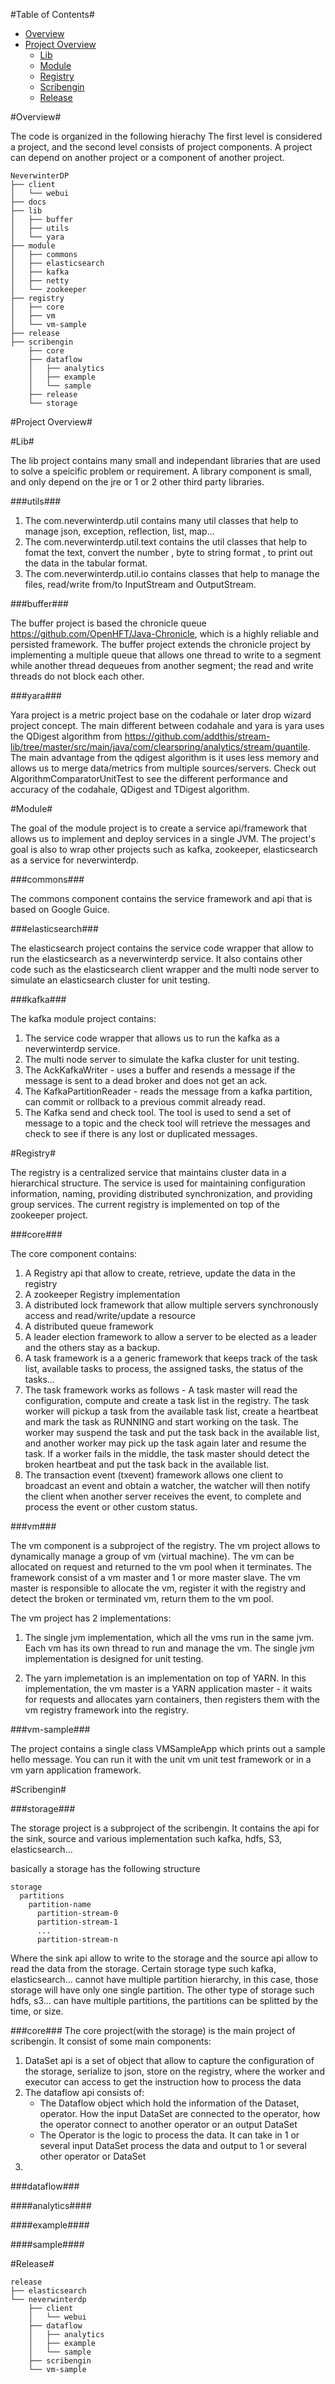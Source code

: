 #Table of Contents#

- [Overview](#overview)
- [Project Overview](#project-overview)
  - [Lib](#lib)
  - [Module](#module)
  - [Registry](#registry)
  - [Scribengin](#scribengin)
  - [Release](#release)


#Overview#

The code is organized in the following hierachy
The first level is considered a project, and the second level consists of project components. A project can depend on another project or a component of another project.

```
NeverwinterDP
├── client
│   └── webui
├── docs
├── lib
│   ├── buffer
│   ├── utils
│   └── yara
├── module
│   ├── commons
│   ├── elasticsearch
│   ├── kafka
│   ├── netty
│   └── zookeeper
├── registry
│   ├── core
│   ├── vm
│   └── vm-sample
├── release
├── scribengin
    ├── core
    ├── dataflow
    │   ├── analytics
    │   ├── example
    │   └── sample
    ├── release
    └── storage
```


#Project Overview#

#Lib#

The lib project contains many small and independant libraries that are used to solve a speicific problem or requirement. A library component is  small, and only depend on the jre or 1 or 2 other third party libraries.

###utils###

1. The com.neverwinterdp.util contains many util classes that help to manage json, exception, reflection, list, map...
2. The com.neverwinterdp.util.text contains the util classes that help to fomat the text, convert the number , byte to string format , to print out the data in the tabular format.
3. The com.neverwinterdp.util.io contains classes that help to manage the files, read/write from/to InputStream and OutputStream.

###buffer###

The buffer project is based the chronicle queue https://github.com/OpenHFT/Java-Chronicle, which is a highly reliable and persisted framework. The buffer project extends the chronicle project by implementing a multiple queue that allows one thread to write to a segment while another thread dequeues from another segment; the read and write threads do not block each other.

###yara###

Yara project is a metric project base on the codahale or later drop wizard project concept. The main different between codahale and yara is yara uses the QDigest algorithm from https://github.com/addthis/stream-lib/tree/master/src/main/java/com/clearspring/analytics/stream/quantile. The main advantage from the qdigest algorithm is it uses less memory and allows us to merge data/metrics from multiple sources/servers. Check out AlgorithmComparatorUnitTest to see the different performance and accuracy of the codahale, QDigest and TDigest algorithm.


#Module#

The goal of the module project is to create a service api/framework that allows us to implement and deploy services in a single JVM. The project's goal is also to wrap other projects such as kafka, zookeeper, elasticsearch as a service for neverwinterdp.

###commons###

The commons component contains the service framework and api that is based on Google Guice.

###elasticsearch###

The elasticsearch project contains the service code wrapper that allow to run the elasticsearch as a neverwinterdp service. It also contains other code such as the elasticsearch client wrapper and the multi node server to simulate an elasticsearch cluster for unit testing.

###kafka###

The kafka module project contains: 

1. The service code wrapper that allows us to run the kafka as a neverwinterdp service. 
2. The multi node server to simulate the kafka cluster for unit testing.
3. The AckKafkaWriter - uses a buffer and resends a message if the message is sent to a dead broker and does not get an ack.
4. The KafkaPartitionReader - reads the message from a kafka partition, can commit or rollback to a previous commit already read.
5. The Kafka send and check tool. The tool is used to send a set of message to a topic and the check tool will retrieve the messages and check to see if there is any lost or duplicated messages.


#Registry#

The registry is a centralized service that maintains cluster data in a hierarchical structure. The service is used for maintaining configuration information, naming, providing distributed synchronization, and providing group services. The current registry is implemented on top of the zookeeper project.

###core###

The core component contains:

1. A Registry api that allow to create, retrieve, update the data in the registry
2. A zookeeper Registry implementation
3. A distributed lock framework that allow multiple servers synchronously access and read/write/update a resource
4. A distributed queue framework
5. A leader election framework to allow a server to be elected as a leader and the others stay as a backup.
6. A task framework is a a generic framework that keeps track of the task list, available tasks to process, the assigned tasks, the status of the tasks...
7. The task framework works as follows - A task master will read the configuration, compute and create a task list in the registry. The task worker will pickup a task from the available task list, create a heartbeat and mark the task as RUNNING and start working on the task. The worker may suspend the task and put the task back in the available list, and another worker may pick up the task again later and resume the task. If a worker fails in the middle, the task master should detect the broken heartbeat and put the task back in the available list.
8. The transaction event (txevent) framework allows one client to broadcast an event and obtain a watcher, the watcher will then notify the client when another server receives the event, to complete and process the event or other custom status.

###vm###

The vm component is a subproject of the registry. The vm project allows to dynamically manage a group of vm (virtual machine). The vm can be allocated on request and returned to the vm pool when it terminates. The framework consist of a vm master and  1 or more master slave. The vm master is responsible to allocate the vm, register it with the registry and detect the broken or terminated vm, return them to the vm pool. 

The vm project has 2 implementations:

1. The single jvm implementation, which all the vms run in the same jvm. Each vm has its own thread to run and manage the vm. The single jvm implementation is designed for unit testing.

2. The yarn implemetation is an implementation on top of YARN. In this implementation, the vm master is a YARN application master - it waits for requests and allocates yarn containers, then registers them with the vm registry framework into the registry.

###vm-sample###

The project contains a single class VMSampleApp which prints out a sample hello message. You can run it with the unit vm unit test framework or in a vm yarn application framework.

#Scribengin#

###storage###

The storage project is a subproject of the scribengin. It contains the api for the sink, source and various implementation such kafka, hdfs, S3, elasticsearch... 

basically a storage has the following structure

```
storage
  partitions
    partition-name
      partition-stream-0
      partition-stream-1
      ...
      partition-stream-n
```

Where the sink api allow to write to the storage and the source api allow to read the data from the storage. Certain storage type such kafka, elasticsearch... cannot have multiple partition hierarchy, in this case, those storage will have only one single partition. The other type of storage such hdfs, s3... can have multiple partitions, the partitions can be splitted by the time, or size. 

###core###
The core project(with the storage) is the main project of scribengin. It consist of some main components:

1. DataSet api is a set of object that allow to capture the configuration of the storage, serialize to json, store on the registry, where the worker and executor can access to get the instruction how to process the data
2. The dataflow api consists of:
    * The Dataflow object which hold the information of the Dataset, operator. How the input DataSet are connected to the operator, how the operator connect to another operator or an output DataSet
    * The Operator is the logic to process the data. It can take in 1 or several input DataSet process the data and output to 1 or several other operator or DataSet
3. 


###dataflow###

####analytics####

####example####

####sample####

#Release#



```
release
├── elasticsearch
└── neverwinterdp
    ├── client
    │   └── webui
    ├── dataflow
    │   ├── analytics
    │   ├── example
    │   └── sample
    ├── scribengin
    └── vm-sample
```